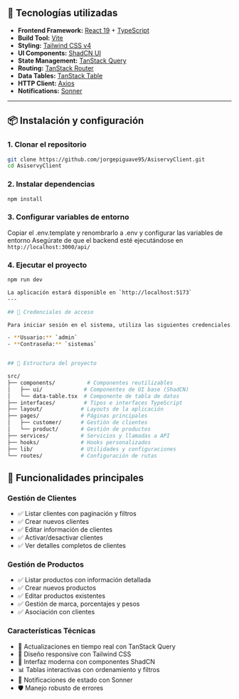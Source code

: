 ## 🚀 Tecnologías utilizadas

- **Frontend Framework:** [React 19](https://reactjs.org/) + [TypeScript](https://www.typescriptlang.org/)
- **Build Tool:** [Vite](https://vitejs.dev/)
- **Styling:** [Tailwind CSS v4](https://tailwindcss.com/)
- **UI Components:** [ShadCN UI](https://ui.shadcn.com/)
- **State Management:** [TanStack Query](https://tanstack.com/query/latest)
- **Routing:** [TanStack Router](https://tanstack.com/router/latest)
- **Data Tables:** [TanStack Table](https://tanstack.com/table/latest)
- **HTTP Client:** [Axios](https://axios-http.com/)
- **Notifications:** [Sonner](https://sonner.emilkowal.ski/)

---

## 📦 Instalación y configuración

### 1. Clonar el repositorio

```bash
git clone https://github.com/jorgepiguave95/AsiservyClient.git
cd AsiservyClient
```

### 2. Instalar dependencias

```bash
npm install
```

### 3. Configurar variables de entorno

Copiar el .env.template y renombrarlo a .env y configurar las variables de entorno
Asegúrate de que el backend esté ejecutándose en `http://localhost:3000/api/`

### 4. Ejecutar el proyecto

```bash
npm run dev

La aplicación estará disponible en `http://localhost:5173`
---

## 🔐 Credenciales de acceso

Para iniciar sesión en el sistema, utiliza las siguientes credenciales:

- **Usuario:** `admin`
- **Contraseña:** `sistemas`


## 📁 Estructura del proyecto

src/
├── components/          # Componentes reutilizables
│   ├── ui/             # Componentes de UI base (ShadCN)
│   └── data-table.tsx  # Componente de tabla de datos
├── interfaces/         # Tipos e interfaces TypeScript
├── layout/            # Layouts de la aplicación
├── pages/             # Páginas principales
│   ├── customer/      # Gestión de clientes
│   └── product/       # Gestión de productos
├── services/          # Servicios y llamadas a API
├── hooks/             # Hooks personalizados
├── lib/               # Utilidades y configuraciones
└── routes/            # Configuración de rutas
```

## 🎯 Funcionalidades principales

### Gestión de Clientes

- ✅ Listar clientes con paginación y filtros
- ✅ Crear nuevos clientes
- ✅ Editar información de clientes
- ✅ Activar/desactivar clientes
- ✅ Ver detalles completos de clientes

### Gestión de Productos

- ✅ Listar productos con información detallada
- ✅ Crear nuevos productos
- ✅ Editar productos existentes
- ✅ Gestión de marca, porcentajes y pesos
- ✅ Asociación con clientes

### Características Técnicas

- 🔄 Actualizaciones en tiempo real con TanStack Query
- 📱 Diseño responsive con Tailwind CSS
- 🎨 Interfaz moderna con componentes ShadCN
- 📊 Tablas interactivas con ordenamiento y filtros
- 🔔 Notificaciones de estado con Sonner
- 🛡️ Manejo robusto de errores
